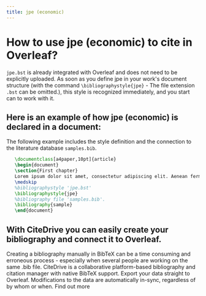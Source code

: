 ```yaml
---
title: jpe (economic)
---
```


# How to use jpe (economic) to cite in Overleaf? 
`jpe.bst` is already integrated with Overleaf and does not need to be explicitly uploaded. As soon as you define jpe in your work's document structure (with the command `\bibliographystyle{jpe}` - The file extension `.bst` can be omitted.), this style is recognized immediately, and you start can to work with it.

## Here is an example of how jpe (economic) is declared in a document:
The following example includes the style definition and the connection to the literature database `samples.bib`.
```tex
   \documentclass[a4paper,10pt]{article}
   \begin{document}
   \section{First chapter}
   Lorem ipsum dolor sit amet, consectetur adipiscing elit. Aenean fermentum justo massa, ut maximus mauris sodales et. Aenean vel elit a erat rhoncus pharetra.
   \medskip
   %bibliographystyle 'jpe.bst'
   \bibliographystyle{jpe}
   %bibliography file 'samples.bib'.
   \bibliography{sample}
   \end{document}
```

## With CiteDrive you can easily create your bibliography and connect it to Overleaf. 
Creating a bibliography manually in BibTeX can be a time consuming and erroneous process - especially when several people are working on the same .bib file. CiteDrive is a collaborative platform-based bibliography and citation manager with native BibTeX support. Export your data straight to Overleaf. Modifications to the data are automatically in-sync, regardless of by whom or when. Find out more